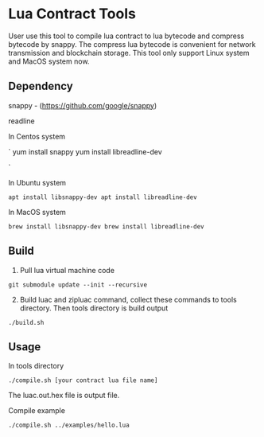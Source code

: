 # Lua Contract Tools

User use this tool to compile lua contract to lua bytecode and compress bytecode by snappy. The compress lua bytecode is convenient for network transmission and blockchain storage. This tool only support Linux system and MacOS system now.

## Dependency

snappy - (https://github.com/google/snappy)

readline


In Centos system

`
yum install snappy
yum install libreadline-dev

`

In Ubuntu system

`
apt install libsnappy-dev
apt install libreadline-dev
`

In MacOS system

`
brew install libsnappy-dev
brew install libreadline-dev
`

## Build

1. Pull lua virtual machine code

`
git submodule update --init --recursive
`

2. Build luac and zipluac command, collect these commands to tools directory. Then tools directory is build output

`
./build.sh
`

## Usage

In tools directory

`
./compile.sh [your contract lua file name]
`

The luac.out.hex file is output file.

Compile example

`
./compile.sh ../examples/hello.lua
`


